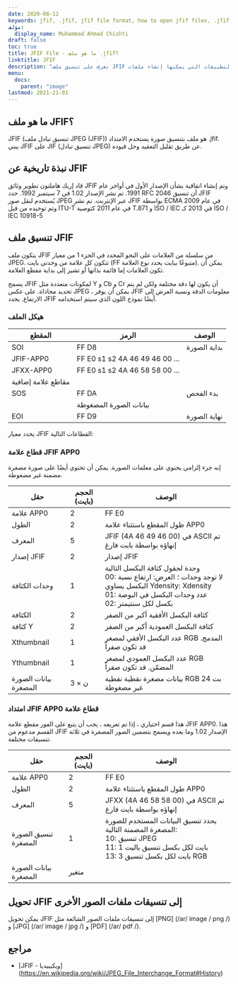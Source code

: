 ```yaml
---
date: 2020-08-12
keywords: jfif, .jfif, jfif file format, how to open jfif files, .jfif extension, jfif extension
مؤلف:
  display_name: Muhammad Ahmad Chishti
draft: false
toc: true
title: JFIF File - ما هو ملف .jfif؟
linktitle: JFIF
description: "تعرف على تنسيق ملف JFIF وواجهات برمجة التطبيقات التي يمكنها إنشاء ملفات JFIF وفتحها."
menu:
  docs:
    parent: "image"
lastmod: 2021-21-01
---
```


## ما هو ملف JFIF؟

JFIF (تنسيق تبادل ملف JPEG (JFIF)) هو ملف بتنسيق صورة يستخدم الامتداد .jfif. يبني JFIF على JIF (تنسيق تبادل JPEG) عن طريق تقليل التعقيد وحل قيوده.

## نبذة تاريخية عن JFIF

قاد إريك هاملتون تطوير وثائق JFIF وتم إنشاء اتفاقية بشأن الإصدار الأول في أواخر عام 1991. تم نشر الإصدار 1.02 في 7 سبتمبر 1992. حدد RFC 2046 أن تنسيق JFIF يُستخدم لنقل صور JPEG عبر الإنترنت. تم نشر JFIF بواسطة ECMA في عام 2009 وتم توحيده من قبل ITU-T في عام 2011 كتوصية T.871 و ISO / IEC في 2013 كـ ISO / IEC 10918-5

## تنسيق ملف JFIF ##

يتكون ملف JFIF من سلسلة من العلامات على النحو المحدد في الجزء 1 من معيار JPEG. تتكون كل علامة من وحدتي بايت (FF متبوعًا ببايت يحدد نوع العلامة). يمكن أن تكون العلامات إما قائمة بذاتها أو تشير إلى بداية مقطع العلامة.

يسمح JFIF لمكونات متعددة مثل Y و Cb و Cr أن يكون لها دقة مختلفة ولكن لم يتم تحديد محاذاة. على عكس JPEG ، يمكن أن يوفر JFIF معلومات الدقة ونسبة العرض إلى الارتفاع. يحدد JFIF أيضًا نموذج اللون الذي سيتم استخدامه.

### هيكل الملف ##

| المقطع | الرمز | الوصف |
| --- | --- | --- |
| SOI | FF D8 | بداية الصورة |
| JFIF-APP0 | FF E0 s1 s2 4A 46 49 46 00 ... ||
| JFXX-APP0 | FF E0 s1 s2 4A 46 58 58 00 ... ||
| مقاطع علامة إضافية |
| SOS | FF DA | بدء الفحص |
|| بيانات الصورة المضغوطة ||
| EOI | FF D9 | نهاية الصورة |

يحدد معيار JFIF القطاعات التالية:

### قطاع علامة JFIF APP0 ###

إنه جزء إلزامي يحتوي على معلمات الصورة. يمكن أن تحتوي أيضًا على صورة مصغرة مضمنة غير مضغوطة.

| حقل | الحجم (بايت) | الوصف |
| --- | --- | --- |
| علامة APP0 | 2 | FF E0 |
| الطول | 2 | طول المقطع باستثناء علامة APP0 |
| المعرف | 5 | JFIF (4A 46 49 46 00) في ASCII تم إنهاؤه بواسطة بايت فارغ |
| إصدار JFIF | 2 | إصدار JFIF |
| وحدات الكثافة | 1 | وحدة لحقول كثافة البكسل التالية</br> 00: لا توجد وحدات ؛ العرض: ارتفاع نسبة البكسل يساوي Ydensity: Xdensity</br> 01: عدد وحدات البكسل في البوصة</br> 02: بكسل لكل سنتيمتر |
| الكثافة | 2 | كثافة البكسل الأفقية أكبر من الصفر |
| كثافة Y | 2 | كثافة البكسل العمودية أكبر من الصفر |
| Xthumbnail | 1 | عدد البكسل الأفقي لمصغر RGB المدمج. قد تكون صفراً |
| Ythumbnail | 1 | عدد البكسل العمودي لمصغر RGB المضمّن. قد تكون صفراً |
| بيانات الصورة المصغرة | 3 × ن | بيانات مصغرة نقطية نقطية RGB 24 بت غير مضغوطة |

### امتداد JFIF APP0 قطاع علامة ###

هذا قسم اختياري ، إذا تم تعريفه ، يجب أن يتبع على الفور مقطع علامة JFIF APP0. هذا القسم مدعوم من JFIF الإصدار 1.02 وما بعده ويسمح بتضمين الصور المصغرة في ثلاثة تنسيقات مختلفة.

| حقل | الحجم (بايت) | الوصف |
| --- | --- | --- |
| علامة APP0 | 2 | FF E0 |
| الطول | 2 | طول المقطع باستثناء علامة APP0 |
| المعرف | 5 | JFXX (4A 46 58 58 00) في ASCII تم إنهاؤه بواسطة بايت فارغ |
| تنسيق الصورة المصغرة | 1 | يحدد تنسيق البيانات المستخدم للصورة المصغرة المضمنة التالية:</br> 10: تنسيق JPEG</br> 11: 1 بايت لكل بكسل تنسيق باليت</br> 13: 3 بايت لكل بكسل تنسيق RGB |
| بيانات الصورة المصغرة | متغير ||

## تحويل JFIF إلى تنسيقات ملفات الصور الأخرى

يمكن تحويل JFIF إلى تنسيقات ملفات الصور الشائعة مثل [PNG] (/ar/ image / png /) و [JPG] (/ar/ image / jpg /) و [PDF] (/ar/ pdf /).

## مراجع ##

- [JFIF - ويكيبيديا] (https://en.wikipedia.org/wiki/JPEG_File_Interchange_Format#History)

